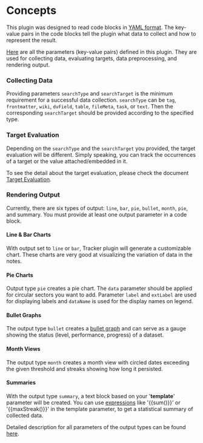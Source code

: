 # Concepts

This plugin was designed to read code blocks in [YAML format](https://en.wikipedia.org/wiki/YAML). The key-value pairs in the code blocks tell the plugin what data to collect and how to represent the result.

[Here](Input%20Parameters.md) are all the parameters (key-value pairs) defined in this plugin. They are used for collecting data, evaluating targets, data preprocessing, and rendering output.

### Collecting Data

Providing parameters `searchType` and `searchTarget` is the minimum requirement for a successful data collection. `searchType` can be `tag`, `frontmatter`, `wiki`, `dvField`, `table`, `fileMeta`, `task`, or `text`. Then the corresponding `searchTarget` should be provided according to the specified type.

### Target Evaluation

Depending on the `searchType` and the `searchTarget` you provided, the target evaluation will be different. Simply speaking, you can track the occurrences of a target or the value attached/embedded in it.

To see the detail about the target evaluation, please check the document [Target Evaluation](Target%20Evaluation.md).

### Rendering Output

Currently, there are six types of output: `line`, `bar`, `pie`, `bullet`, `month`, `pie`, and summary. You must provide at least one output parameter in a code block.

#### Line & Bar Charts

With output set to `line` or `bar`, Tracker plugin will generate a customizable chart. These charts are very good at visualizing the variation of data in the notes.

#### Pie Charts

Output type `pie` creates a pie chart. The `data` parameter should be applied for circular sectors you want to add. Parameter `label` and `extLabel` are used for displaying labels and `dataName` is used for the display names on legend.

#### Bullet Graphs

The output type `bullet` creates a [bullet graph](https://en.wikipedia.org/wiki/Bullet_graph) and can serve as a gauge showing the status (level, performance, progress) of a dataset.

#### Month Views

The output type `month` creates a month view with circled dates exceeding the given threshold and streaks showing how long it persisted.

#### Summaries

With the output type `summary`, a text block based on your '**template**' parameter will be created. You can use [expressions](../Ξdocumentation/Expressions.md) like '{{sum()}}' or '{{maxStreak()}}' in the template parameter, to get a statistical summary of collected data.

Detailed description for all parameters of the output types can be found [here](Input%20Parameters.md).
